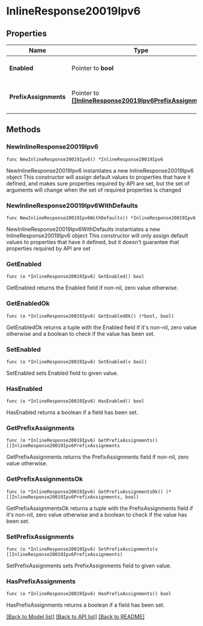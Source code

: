 # InlineResponse20019Ipv6

## Properties

Name | Type | Description | Notes
------------ | ------------- | ------------- | -------------
**Enabled** | Pointer to **bool** | Enable IPv6 on single LAN | [optional] 
**PrefixAssignments** | Pointer to [**[]InlineResponse20019Ipv6PrefixAssignments**](InlineResponse20019Ipv6PrefixAssignments.md) | Prefix assignments on the single LAN | [optional] 

## Methods

### NewInlineResponse20019Ipv6

`func NewInlineResponse20019Ipv6() *InlineResponse20019Ipv6`

NewInlineResponse20019Ipv6 instantiates a new InlineResponse20019Ipv6 object
This constructor will assign default values to properties that have it defined,
and makes sure properties required by API are set, but the set of arguments
will change when the set of required properties is changed

### NewInlineResponse20019Ipv6WithDefaults

`func NewInlineResponse20019Ipv6WithDefaults() *InlineResponse20019Ipv6`

NewInlineResponse20019Ipv6WithDefaults instantiates a new InlineResponse20019Ipv6 object
This constructor will only assign default values to properties that have it defined,
but it doesn't guarantee that properties required by API are set

### GetEnabled

`func (o *InlineResponse20019Ipv6) GetEnabled() bool`

GetEnabled returns the Enabled field if non-nil, zero value otherwise.

### GetEnabledOk

`func (o *InlineResponse20019Ipv6) GetEnabledOk() (*bool, bool)`

GetEnabledOk returns a tuple with the Enabled field if it's non-nil, zero value otherwise
and a boolean to check if the value has been set.

### SetEnabled

`func (o *InlineResponse20019Ipv6) SetEnabled(v bool)`

SetEnabled sets Enabled field to given value.

### HasEnabled

`func (o *InlineResponse20019Ipv6) HasEnabled() bool`

HasEnabled returns a boolean if a field has been set.

### GetPrefixAssignments

`func (o *InlineResponse20019Ipv6) GetPrefixAssignments() []InlineResponse20019Ipv6PrefixAssignments`

GetPrefixAssignments returns the PrefixAssignments field if non-nil, zero value otherwise.

### GetPrefixAssignmentsOk

`func (o *InlineResponse20019Ipv6) GetPrefixAssignmentsOk() (*[]InlineResponse20019Ipv6PrefixAssignments, bool)`

GetPrefixAssignmentsOk returns a tuple with the PrefixAssignments field if it's non-nil, zero value otherwise
and a boolean to check if the value has been set.

### SetPrefixAssignments

`func (o *InlineResponse20019Ipv6) SetPrefixAssignments(v []InlineResponse20019Ipv6PrefixAssignments)`

SetPrefixAssignments sets PrefixAssignments field to given value.

### HasPrefixAssignments

`func (o *InlineResponse20019Ipv6) HasPrefixAssignments() bool`

HasPrefixAssignments returns a boolean if a field has been set.


[[Back to Model list]](../README.md#documentation-for-models) [[Back to API list]](../README.md#documentation-for-api-endpoints) [[Back to README]](../README.md)



